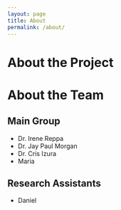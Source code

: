 ```yaml
---
layout: page
title: About
permalink: /about/
---
```


# About the Project

# About the Team

## Main Group

- Dr. Irene Reppa
- Dr. Jay Paul Morgan
- Dr. Cris Izura
- Maria

## Research Assistants

- Daniel
